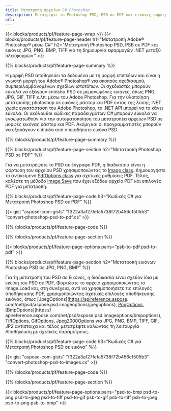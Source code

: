 ```yaml
---
title: Μετατροπή αρχείων C# Photoshop
description: Μετατρέψτε το Photoshop PSD, PSB σε PDF και εικόνες συμπεριλαμβανομένων BMP, JPG, PNG, TIFF με λίγες γραμμές κώδικα C# μέσω της βιβλιοθήκης .NET.
url: 
---
```


{{< blocks/products/pf/feature-page-wrap >}}
{{< blocks/products/pf/feature-page-header h1="Μετατροπή Adobe® Photoshop® μέσω C#" h2="Μετατροπή Photoshop PSD, PSB σε PDF και εικόνες JPG, PNG, BMP, TIFF για τη δημιουργία εφαρμογών .NET μεταξύ πλατφορμών." >}}

{{% blocks/products/pf/feature-page-summary %}}

Η μορφή PSD αποθηκεύει τα δεδομένα με τη μορφή επιπέδων και είναι η γνωστή μορφή του Adobe® Photoshop® για σκοπούς σχεδιασμού, συμπεριλαμβανομένων σχεδίων ιστοτόπων. Οι σχεδιαστές μπορούν εύκολα να εξάγουν επίπεδα PSD σε μεμονωμένες εικόνες, όπως PNG, JPG, GIF, TIFF κ.λπ. μέσω του Adobe Photoshop. Για την υλοποίηση μετατροπής photoshop σε εικόνες ράστερ και PDF εντός της λύσης .NET χωρίς εγκατάσταση του Adobe Photoshop, το .NET API μπορεί να το κάνει εύκολα. Οι ακόλουθοι κώδικες παραδειγμάτων C# μπορούν εύκολα να ενσωματωθούν για την αυτοματοποίηση του μετατροπέα αρχείων PSD σε μορφές εικόνας ράστερ και PDF. Ακόμη και οι προγραμματιστές μπορούν να εξαγάγουν επίπεδα από οποιαδήποτε εικόνα PSD.


{{% /blocks/products/pf/feature-page-summary  %}}

{{% blocks/products/pf/feature-page-section  h2="Μετατροπή Photoshop PSD σε PDF" %}}

Για να μετατρέψετε το PSD σε έγγραφο PDF, η διαδικασία είναι η φόρτωση του αρχείου PSD χρησιμοποιώντας το [Image class](https://apireference.aspose.com/net/psd/aspose.psd/image). Δημιουργήστε το αντικείμενο [PdfOptions class](https://apireference.aspose.com/net/psd/aspose.psd.imageoptions/pdfoptions) για σχετικές ρυθμίσεις PDF. Τέλος, καλέστε τη μέθοδο [Image.Save](https://apireference.aspose.com/net/psd/aspose.psd.image/save/methods/3) που έχει εξόδου αρχείο PDF και επιλογές PDF για μετατροπή.

{{% blocks/products/pf/feature-page-code h3="Κωδικός C# για Μετατροπή Photoshop PSD σε PDF" %}}

{{< gist "aspose-com-gists" "f322a3af27fefa5738f72b456cf505b3" "convert-photoshop-psd-to-pdf.cs" >}}

{{% /blocks/products/pf/feature-page-code  %}}

{{% /blocks/products/pf/feature-page-section %}}

{{< blocks/products/pf/feature-page-options pairs="psb-to-pdf psd-to-pdf" >}}

{{% blocks/products/pf/feature-page-section  h2="Μετατροπή εικόνων Photoshop PSD σε JPG, PNG, BMP" %}}

Για τη μετατροπή του PSD σε Εικόνες, η διαδικασία είναι σχεδόν ίδια με εκείνη του PSD σε PDF, Φορτώστε το αρχείο χρησιμοποιώντας το Image.Load και, στη συνέχεια, αντί να χρησιμοποιήσετε τις επιλογές αποθήκευσης PDF, χρησιμοποιώντας σχετικές επιλογές αποθήκευσης εικόνας, όπως [JpegOptions](https://apireference.aspose. com/net/psd/aspose.psd.imageoptions/jpegoptions), [PngOptions](https://apireference.aspose.com/net/psd/aspose.psd.imageoptions/pngoptions), [BmpOptions](https:// apireference.aspose.com/net/psd/aspose.psd.imageoptions/bmpoptions), [TiffOptions](https://apireference.aspose.com/net/psd/aspose.psd.imageoptions/tiffoptions), [GifOptions]( https://apireference.aspose.com/net/psd/aspose.psd.imageoptions/gifoptions), [Jpeg2000Options](https://apireference.aspose.com/net/psd/aspose.psd.imageoptions/jpeg2000options) για JPG, PNG, BMP, TIFF, GIF, JP2 αντίστοιχα και τέλος μετατρέψτε καλώντας τη λειτουργία Αποθήκευση με σχετικές παραμέτρους.


{{% blocks/products/pf/feature-page-code h3="Κωδικός C# για Μετατροπή Photoshop PSD σε εικόνα" %}}

{{< gist "aspose-com-gists" "f322a3af27fefa5738f72b456cf505b3" "convert-photoshop-psd-to-images.cs" >}}

{{% /blocks/products/pf/feature-page-code  %}}

{{% /blocks/products/pf/feature-page-section %}}

{{< blocks/products/pf/feature-page-options pairs="psd-to-bmp psd-to-png psd-to-jpeg psd-to-tiff psd-to-gif psb-to-gif psb-to-tiff psb-to-jpeg psb-to-png psb-to-bmp" >}}
